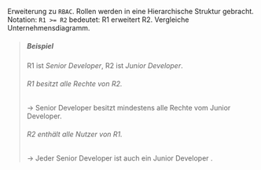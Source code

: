 Erweiterung zu `RBAC`. Rollen werden in eine Hierarchische Struktur gebracht. Notation: `R1 >= R2` bedeutet: R1 erweitert R2.
Vergleiche Unternehmensdiagramm.

> ##### Beispiel
> R1 ist *Senior Developer*, R2 ist *Junior Developer*.
>
> ###### R1 besitzt alle Rechte von R2.
> &rarr; Senior Developer besitzt mindestens alle Rechte vom Junior Developer.
>
> ###### R2 enthält alle Nutzer von R1.
> &rarr; Jeder Senior Developer ist auch ein Junior Developer .